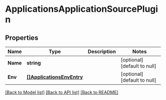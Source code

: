 # ApplicationsApplicationSourcePlugin

## Properties
Name | Type | Description | Notes
------------ | ------------- | ------------- | -------------
**Name** | **string** |  | [optional] [default to null]
**Env** | [**[]ApplicationsEnvEntry**](applicationsEnvEntry.md) |  | [optional] [default to null]

[[Back to Model list]](../README.md#documentation-for-models) [[Back to API list]](../README.md#documentation-for-api-endpoints) [[Back to README]](../README.md)

